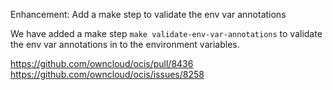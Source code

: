 Enhancement: Add a make step to validate the env var annotations

We have added a make step `make validate-env-var-annotations` to validate the env var annotations in to the environment variables.

https://github.com/owncloud/ocis/pull/8436
https://github.com/owncloud/ocis/issues/8258
